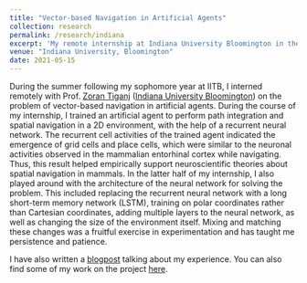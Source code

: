 ```yaml
---
title: "Vector-based Navigation in Artificial Agents"
collection: research
permalink: /research/indiana
excerpt: 'My remote internship at Indiana University Bloomington in the summer of 2021'
venue: "Indiana University, Bloomington"
date: 2021-05-15
---
```


During the summer following my sophomore year at IITB, I interned remotely with Prof. [Zoran Tiganj](https://homes.luddy.indiana.edu/ztiganj/) ([Indiana University Bloomington](https://www.indiana.edu/)) on the problem of vector-based navigation in artificial agents. During the course of my internship, I trained an artificial agent to perform path integration and spatial navigation in a 2D environment, with the help of a recurrent neural network. The recurrent cell activities of the trained agent indicated the emergence of grid cells and place cells, which were similar to the neuronal activities observed in the mammalian entorhinal cortex while navigating. Thus, this result helped empirically support neuroscientific theories about spatial navigation in mammals. In the latter half of my internship, I also played around with the architecture of the neural network for solving the problem. This included replacing the recurrent neural network with a long short-term memory network (LSTM), training on polar coordinates rather than Cartesian coordinates, adding multiple layers to the neural network, as well as changing the size of the environment itself. Mixing and matching these changes was a fruitful exercise in experimentation and has taught me persistence and patience. 

I have also written a [blogpost](https://summerblog.insightiitb.org/ishan-kapnadak-indiana-university/?fbclid=IwAR3tzGCf4NAQVhG5W0cWoEF9v87TL0gvb8rh0jB3cF1wg8IS5hmyAf4-tZc) talking about my experience. You can also find some of my work on the project [here](https://github.com/ishankapnadak/Vector-Based-Navigation).